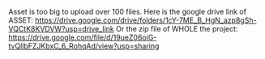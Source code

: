 Asset is too big to upload over 100 files.
Here is the google drive link of ASSET:
https://drive.google.com/drive/folders/1cY-7ME_B_HgN_azp8gSh-VQCtK8KVDVW?usp=drive_link
Or the zip file of WHOLE the project:
https://drive.google.com/file/d/19ueZ06oiG-tvQllbFZJKbxC_6_RohqAd/view?usp=sharing
